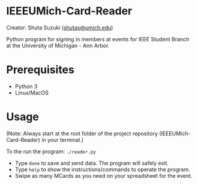 # IEEEUMich-Card-Reader
Creator: Shuta Suzuki (shutas@umich.edu)

Python program for signing in members at events for IEEE Student Branch at the University of Michigan - Ann Arbor.  

# Prerequisites
- Python 3
- Linux/MacOS

# Usage
(Note: Always start at the root folder of the project repository (IEEEUMich-Card-Reader) in your terminal.)

To the run the program:
`./reader.py`

- Type `done` to save and send data. The program will safely exit.
- Type `help` to show the instructions/commands to operate the program.
- Swipe as many MCards as you need on your spreadsheet for the event.
